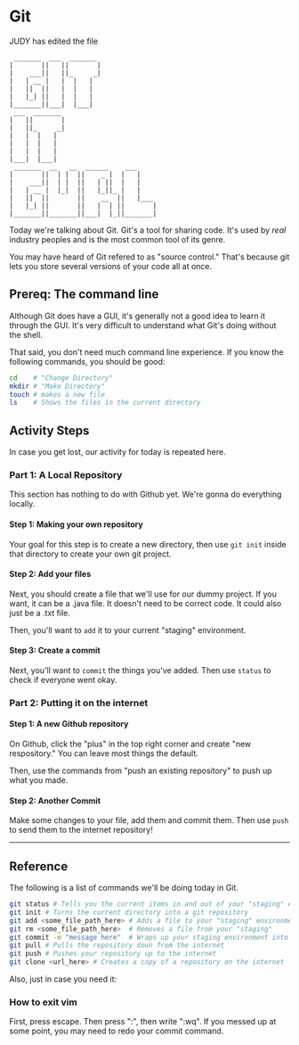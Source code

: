 # Git
JUDY has edited the file 
```
 _______  ___  _______               
|       ||   ||       |              
|    ___||   ||_     _|              
|   | __ |   |  |   |                
|   ||  ||   |  |   |                
|   |_| ||   |  |   |                
|_______||___|  |___|                
 ___  _______                        
|   ||       |                       
|   ||_     _|                       
|   |  |   |                         
|   |  |   |                         
|   |  |   |                         
|___|  |___|                         
 _______  __   __  ______    ___     
|       ||  | |  ||    _ |  |   |    
|    ___||  | |  ||   | ||  |   |    
|   | __ |  |_|  ||   |_||_ |   |    
|   ||  ||       ||    __  ||   |___ 
|   |_| ||       ||   |  | ||       |
|_______||_______||___|  |_||_______|

```


Today we're talking about Git. Git's a tool for sharing code. It's used by *real* industry peoples 
and is the most common tool of its genre.

You may have heard of Git refered to as "source control." That's because git lets you store several 
versions of your code all at once. 

## Prereq: The command line

Although Git does have a GUI, it's generally not a good idea to learn it through the GUI. It's very 
difficult to understand what Git's doing without the shell.

That said, you don't need much command line experience. If you know the following commands, you 
should be good:

```bash 
cd    # "Change Directory"
mkdir # "Make Directory"
touch # makes a new file
ls    # Shows the files in the current directory
```

## Activity Steps

In case you get lost, our activity for today is repeated here.

### Part 1: A Local Repository
This section has nothing to do with Github yet. We're gonna do everything locally.

#### Step 1: Making your own repository

Your goal for this step is to create a new directory, then use `git init` inside that directory
to create your own git project. 

#### Step 2: Add your files

Next, you should create a file that we'll use for our dummy project. If you want, it can be a .java file.
It doesn't need to be correct code. It could also just be a .txt file.

Then, you'll want to `add` it to your current "staging" environment.

#### Step 3: Create a commit 

Next, you'll want to `commit` the things you've added. Then use `status` to check if everyone went okay.

### Part 2: Putting it on the internet

#### Step 1: A new Github repository

On Github, click the "plus" in the top right corner and create "new respository." You can leave most things the default.

Then, use the commands from "push an existing repository" to push up what you made.

#### Step 2: Another Commit

Make some changes to your file, add them and commit them. Then use `push` to send them to the internet repository! 

----------

## Reference

The following is a list of commands we'll be doing today in Git.

```bash 
git status # Tells you the current items in and out of your "staging" environment.
git init # Turns the current directory into a git repository
git add <some_file_path_here> # Adds a file to your "staging" environment (your box!)
git rm <some_file_path_here>  # Removes a file from your "staging"
git commit -m "message here"  # Wraps up your staging environment into a "commit"
git pull # Pulls the repository down from the internet
git push # Pushes your repository up to the internet
git clone <url_here> # Creates a copy of a repository on the internet
```

Also, just in case you need it: 

### How to exit vim

First, press escape. Then press ":", then write ":wq". If you messed up at some point, 
you may need to redo your commit command.


